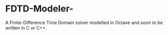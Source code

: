 # FDTD-Modeler-
A Finite-Difference Time Domain solver modelled in Octave and *soon to be* written in C or C++.

